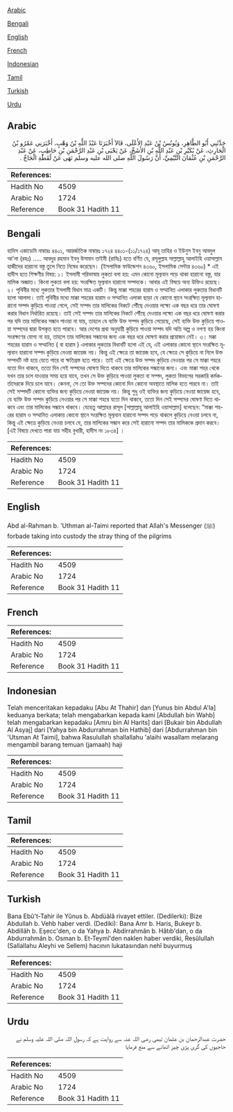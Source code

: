 [Arabic](#arabic)

[Bengali](#bengali)

[English](#english)

[French](#french)

[Indonesian](#indonesian)

[Tamil](#tamil)

[Turkish](#turkish)

[Urdu](#urdu)

## Arabic


<div dir="rtl" lang="ar" style={{fontSize:'larger',backgroundColor:'#f8f9fa',padding:20}}>
حَدَّثَنِي أَبُو الطَّاهِرِ، وَيُونُسُ بْنُ عَبْدِ الأَعْلَى، قَالاَ أَخْبَرَنَا عَبْدُ اللَّهِ بْنُ وَهْبٍ، أَخْبَرَنِي عَمْرُو بْنُ الْحَارِثِ، عَنْ بُكَيْرِ بْنِ عَبْدِ اللَّهِ بْنِ الأَشَجِّ، عَنْ يَحْيَى بْنِ عَبْدِ الرَّحْمَنِ بْنِ حَاطِبٍ، عَنْ عَبْدِ الرَّحْمَنِ بْنِ عُثْمَانَ التَّيْمِيِّ، أَنَّ رَسُولَ اللَّهِ صلى الله عليه وسلم نَهَى عَنْ لُقَطَةِ الْحَاجِّ ‏.‏
</div>
<div style={{backgroundColor:'#f8f9fa',padding:20, marginBottom: 10}}><table> <thead> <tr> <th>References:</th> <th></th> </tr> </thead> <tbody><tr><td>Hadith No</td><td>4509</td></tr><tr><td>Arabic No</td><td>1724</td></tr><tr><td>Reference</td><td>Book 31 Hadith 11</td></tr></tbody></table></div>

## Bengali


<div dir="ltr" lang="bn" style={{fontSize:'larger',backgroundColor:'#f8f9fa',padding:20}}>
হাদিস একাডেমি নাম্বারঃ ৪৪০১, আন্তর্জাতিক নাম্বারঃ ১৭২৪ ৪৪০১-(১১/১৭২৪) আবূ তাহির ও ইউনুস ইবনু আবদুল আ'লা (রহঃ) ..... আবদুর রহমান ইবনু উসমান তাইমী (রাযিঃ) হতে বর্ণিত যে, রসূলুল্লাহ সাল্লাল্লাহু আলাইহি ওয়াসাল্লাম হাজীদের হারানো বস্তু তুলে নিতে নিষেধ করেছেন। (ইসলামিক ফাউন্ডেশন ৪৩৬০, ইসলামিক সেন্টার ৪৩৬০) * এই হাদীস হতে শিক্ষণীয় বিষয়: ১। ইসলামী পরিভাষায় লুকতা বলা হয়: এমন কোনো মূল্যবান পড়ে থাকা হারানো বস্তু, যার মালিক অজ্ঞাত। কিংবা লুকতা বলা হয়: সংরক্ষিত মূল্যবান হারানো সম্পদকে। আবার এই বিষয়ে অন্য উক্তিও রয়েছে। ২। পৃথিবীর মধ্যে লুকতার ইসলামী বিধান মাত্র একটি। কিন্তু মাক্কা শহরের হারাম ও সম্মানিত এলাকার লুকতার বিধানটি হলো আলাদা। তাই পৃথিবীর মধ্যে মাক্কা শহরের হারাম ও সম্মানিত এলাকা ছাড়া যে কোনো স্থানে সংরক্ষিত মূল্যবান হারানো সম্পদ কুড়িয়ে পাওয়া গেলে, সেই সম্পদ তার মালিকের নিকটে পৌঁছে দেওয়ার লক্ষ্যে এক বছর ধরে তার ঘোষণা করার বিধান নির্ধারিত রয়েছে। তাই সেই সম্পদ তার মালিকের নিকটে পৌঁছে দেওয়ার লক্ষ্যে এক বছর ধরে ঘোষণা করার পর যদি তার মালিকের সন্ধান পাওয়া না যায়, তাহলে যে ব্যক্তি উক্ত সম্পদ কুড়িয়ে পেয়েছে, সেই ব্যক্তি উক্ত কুড়িয়ে পাওয়া সম্পদের দ্বারা উপকৃত হতে পারবে। আর দেশের প্রথা অনুযায়ী কুড়িয়ে পাওয়া সম্পদ যদি অতি অল্প ও নগণ্য হয় কিংবা সংরক্ষণের যোগ্য না হয়, তাহলে তার মালিকের সন্ধানের জন্য এক বছর ধরে ঘোষণা করার প্রয়োজন নেই। ৩। মক্কা শহরের হারাম ও সম্মানিত ( বা হারাম ) এলাকার লুকতার বিধানটি হলো এই যে, এই এলাকার কোনো স্থানে সংরক্ষিত মূল্যবান হারানো সম্পদ কুড়িয়ে নেওয়া জায়েজ নয়। কিন্তু এই ক্ষেত্রে তা জায়েজ হবে, যে ক্ষেত্রে সে কুড়িয়ে না নিলে উক্ত সম্পদটি নষ্ট হয়ে যেতে পারে বা ক্ষতিগ্রস্ত হতে পারে। তাই এই ক্ষেত্রে উক্ত সম্পদ কুড়িয়ে নেওয়ার পর সে মাক্কা শহরে যতো দিন থাকবে, ততো দিন সেই সম্পদের ঘোষণা দিতে থাকবে তার মালিকের সন্ধানের জন্য। এবং মাক্কা শহর থেকে যখন তার চলে যাওয়ার সময় হয়ে যাবে, তখন সে উক্ত কুড়িয়ে পাওয়া লুকতা বা সম্পদ, লুকতা বিভাগের সরকারি কর্মকর্তাদেরকে দিয়ে চলে যাবে। কেননা, সে তো উক্ত সম্পদের কোনো দিন কোনো অবস্থাতে মালিক হতে পারবে না। তাই সেই সম্পদটি কোনো ব্যক্তির জন্য কুড়িয়ে নেওয়া জায়েজ নয়। কিন্তু শুধু ওই ব্যক্তির জন্য কুড়িয়ে নেওয়া জায়েজ হবে, যে ব্যক্তি উক্ত সম্পদ কুড়িয়ে নেওয়ার পর সে মাক্কা শহরে যতো দিন থাকবে, ততো দিন সেই সম্পদের ঘোষণা দিতে থাকবে এবং তার মালিকের সন্ধানে থাকবে। যেহেতু আল্লাহর রাসূল [সাল্লাল্লাহু আলাইহি ওয়াসাল্লাম] বলেছেন: “মাক্কা শহরের হারাম ও সম্মানিত এলাকায় কোনো স্থানে সংরক্ষিত মূল্যবান হারানো সম্পদ পড়ে থাকলে কুড়িয়ে নেওয়া চলবে না, কিন্তু এই ক্ষেত্রে কুড়িয়ে নেওয়া চলবে যে, তার মালিকের সন্ধান করে সেই হারানো সম্পদ তার মালিককে প্রদান করবে। [এই বিষয়ে দেখতে পারা যায় সহীহ বুখারী, হাদীস নং ১৮৩৪] ।
</div>
<div style={{backgroundColor:'#f8f9fa',padding:20, marginBottom: 10}}><table> <thead> <tr> <th>References:</th> <th></th> </tr> </thead> <tbody><tr><td>Hadith No</td><td>4509</td></tr><tr><td>Arabic No</td><td>1724</td></tr><tr><td>Reference</td><td>Book 31 Hadith 11</td></tr></tbody></table></div>

## English


<div dir="ltr" lang="en" style={{fontSize:'larger',backgroundColor:'#f8f9fa',padding:20}}>
Abd al-Rahman b. 'Uthman al-Taimi reported that Allah's Messenger (ﷺ) forbade taking into custody the stray thing of the pilgrims
</div>
<div style={{backgroundColor:'#f8f9fa',padding:20, marginBottom: 10}}><table> <thead> <tr> <th>References:</th> <th></th> </tr> </thead> <tbody><tr><td>Hadith No</td><td>4509</td></tr><tr><td>Arabic No</td><td>1724</td></tr><tr><td>Reference</td><td>Book 31 Hadith 11</td></tr></tbody></table></div>

## French


<div dir="ltr" lang="fr" style={{fontSize:'larger',backgroundColor:'#f8f9fa',padding:20}}>

</div>
<div style={{backgroundColor:'#f8f9fa',padding:20, marginBottom: 10}}><table> <thead> <tr> <th>References:</th> <th></th> </tr> </thead> <tbody><tr><td>Hadith No</td><td>4509</td></tr><tr><td>Arabic No</td><td>1724</td></tr><tr><td>Reference</td><td>Book 31 Hadith 11</td></tr></tbody></table></div>

## Indonesian


<div dir="ltr" lang="id" style={{fontSize:'larger',backgroundColor:'#f8f9fa',padding:20}}>
Telah menceritakan kepadaku [Abu At Thahir] dan [Yunus bin Abdul A'la] keduanya berkata; telah mengabarkan kepada kami [Abdullah bin Wahb] telah mengabarkan kepadaku [Amru bin Al Harits] dari [Bukair bin Abdullah Al Asyaj] dari [Yahya bin Abdurrahman bin Hathib] dari [Abdurrahman bin 'Utsman At Taimi], bahwa Rasulullah shallallahu 'alaihi wasallam melarang mengambil barang temuan (jamaah) haji
</div>
<div style={{backgroundColor:'#f8f9fa',padding:20, marginBottom: 10}}><table> <thead> <tr> <th>References:</th> <th></th> </tr> </thead> <tbody><tr><td>Hadith No</td><td>4509</td></tr><tr><td>Arabic No</td><td>1724</td></tr><tr><td>Reference</td><td>Book 31 Hadith 11</td></tr></tbody></table></div>

## Tamil


<div dir="ltr" lang="ta" style={{fontSize:'larger',backgroundColor:'#f8f9fa',padding:20}}>

</div>
<div style={{backgroundColor:'#f8f9fa',padding:20, marginBottom: 10}}><table> <thead> <tr> <th>References:</th> <th></th> </tr> </thead> <tbody><tr><td>Hadith No</td><td>4509</td></tr><tr><td>Arabic No</td><td>1724</td></tr><tr><td>Reference</td><td>Book 31 Hadith 11</td></tr></tbody></table></div>

## Turkish


<div dir="ltr" lang="tr" style={{fontSize:'larger',backgroundColor:'#f8f9fa',padding:20}}>
Bana Ebû't-Tahir ile Yûnus b. Abdüâlâ rivayet ettiler. (Dedilerki): Bize Abdullah b. Vehb haber verdi. (Dediki): Bana Amr b. Haris, Bukeyr b. Abdillâh b. Eşecc'den, o da Yahya b. Abdirrahmân b. Hâtıb'dan, o da Abdurrahmân b. Osman b. Et-Teymî'den naklen haber verdiki, Resûlullah (Sallallahu Aleyhi ve Sellem) hacının lukatasından nehî buyurmuş
</div>
<div style={{backgroundColor:'#f8f9fa',padding:20, marginBottom: 10}}><table> <thead> <tr> <th>References:</th> <th></th> </tr> </thead> <tbody><tr><td>Hadith No</td><td>4509</td></tr><tr><td>Arabic No</td><td>1724</td></tr><tr><td>Reference</td><td>Book 31 Hadith 11</td></tr></tbody></table></div>

## Urdu


<div dir="rtl" lang="ur" style={{fontSize:'larger',backgroundColor:'#f8f9fa',padding:20}}>
حضرت عبدالرحمان بن عثمان تیمی رضی اللہ عنہ سے روایت ہے کہ رسول اللہ صلی اللہ علیہ وسلم نے حاجیوں کی گری پڑی چیز اٹھانے سے منع فرمایا
</div>
<div style={{backgroundColor:'#f8f9fa',padding:20, marginBottom: 10}}><table> <thead> <tr> <th>References:</th> <th></th> </tr> </thead> <tbody><tr><td>Hadith No</td><td>4509</td></tr><tr><td>Arabic No</td><td>1724</td></tr><tr><td>Reference</td><td>Book 31 Hadith 11</td></tr></tbody></table></div>